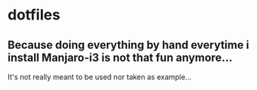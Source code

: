 # dotfiles

## Because doing everything by hand everytime i install Manjaro-i3 is not that fun anymore...

It's not really meant to be used nor taken as example...
